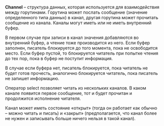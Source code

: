 **Channel** – структура данных, которая используется для взаимодействия между горутинами. Горутина может послать сообщение (значение определенного типа данных) в канал, другая горутина может прочитать сообщение из канала. Каналы могут иметь или не иметь внутренний буфер.

В первом случае при записи в канал значения добавляются во внутренний буфер, а чтение тоже производится из него. Если буфер заполнен, писатель блокируется до того момента, пока не освободится место. Если буфер пустой, то блокируется читатель при попытке чтения до тех пор, пока в буфер не поступит информация.

В случае если буфера нет, писатель блокируется, пока читатель не будет готов прочесть, аналогично блокируется читатель, пока писатель не запишет информацию.

Оператор select позволяет читать из нескольких каналов. В каком канале появится первое сообщение, тот и будет прочитан и продолжится исполнение читателя.

Канал может иметь состояние «открыт» (тогда он работает как обычно – можно читать и писать) и «закрыт» (предполагается, что канал более не нужен и записывать больше ничего нельзя в такой канал).
